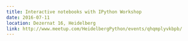 ```yaml
---
title: Interactive notebooks with IPython Workshop
date: 2016-07-11
location: Dezernat 16, Heidelberg
link: http://www.meetup.com/HeidelbergPython/events/qhqmplyvkbpb/
---
```

